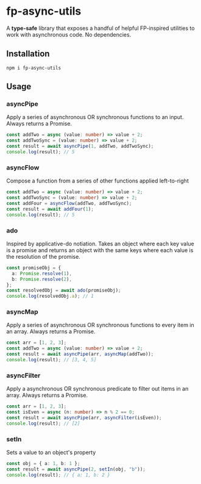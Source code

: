 # fp-async-utils

A **type-safe** library that exposes a handful of helpful FP-inspired utilities to work with asynchronous code.
No dependencies.

## Installation

`npm i fp-async-utils`

## Usage

### asyncPipe

Apply a series of asynchronous OR synchronous functions to an input. Always returns a Promise.

```typescript
const addTwo = async (value: number) => value + 2;
const addTwoSync = (value: number) => value + 2;
const result = await asyncPipe(1, addTwo, addTwoSync);
console.log(result); // 5
```

### asyncFlow

Compose a function from a series of other functions applied left-to-right

```typescript
const addTwo = async (value: number) => value + 2;
const addTwoSync = (value: number) => value + 2;
const addFour = asyncFlow(addTwo, addTwoSync);
const result = await addFour(1);
console.log(result); // 5
```

### ado

Inspired by applicative-do notiation. Takes an object where each key value is a promise and returns an object with the same keys where each value is the resolution of the promise.

```typescript
const promiseObj = {
  a: Promise.resolve(1),
  b: Promise.resolve(2),
};
const resolvedObj = await ado(promiseObj);
console.log(resolvedObj.a); // 1
```

### asyncMap

Apply a series of asynchronous OR synchronous functions to every item in an array. Always returns a Promise.

```typescript
const arr = [1, 2, 3];
const addTwo = async (value: number) => value + 2;
const result = await asyncPipe(arr, asyncMap(addTwo));
console.log(result); // [3, 4, 5]
```

### asyncFilter

Apply a asynchronous OR synchronous predicate to filter out items in an array. Always returns a Promise.

```typescript
const arr = [1, 2, 3];
const isEven = async (n: number) => n % 2 == 0;
const result = await asyncPipe(arr, asyncFilter(isEven));
console.log(result); // [2]
```

### setIn

Sets a value to an object's property

```typescript
const obj = { a: 1, b: 1 };
const result = await asyncPipe(2, setIn(obj, "b"));
console.log(result); // { a: 1, b: 2 }
```
